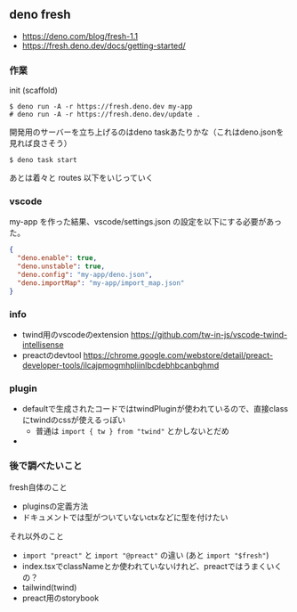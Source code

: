 ## deno fresh

- https://deno.com/blog/fresh-1.1
- https://fresh.deno.dev/docs/getting-started/

### 作業

init (scaffold)

```console
$ deno run -A -r https://fresh.deno.dev my-app
# deno run -A -r https://fresh.deno.dev/update .
```

開発用のサーバーを立ち上げるのはdeno taskあたりかな（これはdeno.jsonを見れば良さそう）

```console
$ deno task start
```

あとは着々と routes 以下をいじっていく

### vscode

my-app を作った結果、vscode/settings.json の設定を以下にする必要があった。

```json
{
  "deno.enable": true,
  "deno.unstable": true,
  "deno.config": "my-app/deno.json",
  "deno.importMap": "my-app/import_map.json"
}
```

### info

- twind用のvscodeのextension https://github.com/tw-in-js/vscode-twind-intellisense
- preactのdevtool https://chrome.google.com/webstore/detail/preact-developer-tools/ilcajpmogmhpliinlbcdebhbcanbghmd

### plugin

- defaultで生成されたコードではtwindPluginが使われているので、直接classにtwindのcssが使えるっぽい
  - 普通は `import { tw } from "twind"` とかしないとだめ
- 

### 後で調べたいこと

fresh自体のこと

- pluginsの定義方法
- ドキュメントでは型がついていないctxなどに型を付けたい

それ以外のこと

- `import "preact"` と `import "@preact"` の違い (あと `import "$fresh"`)
- index.tsxでclassNameとか使われていないけれど、preactではうまくいくの？
- tailwind(twind)
- preact用のstorybook
